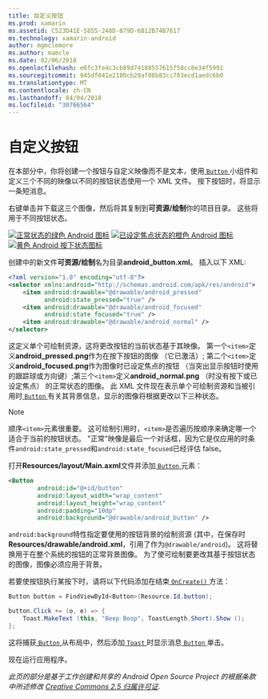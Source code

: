 ```yaml
---
title: 自定义按钮
ms.prod: xamarin
ms.assetid: C523D41E-5855-248D-079D-6B12B74B7617
ms.technology: xamarin-android
author: mgmclemore
ms.author: mamcle
ms.date: 02/06/2018
ms.openlocfilehash: e6fc3fe4c3cb89d74188557615f58cc8e34f5991
ms.sourcegitcommit: 945df041e2180cb20af08b83cc703ecd1aedc6b0
ms.translationtype: MT
ms.contentlocale: zh-CN
ms.lasthandoff: 04/04/2018
ms.locfileid: "30766564"
---
```

# <a name="custom-button"></a>自定义按钮

在本部分中，你将创建一个按钮与自定义映像而不是文本，使用[ `Button` ](https://developer.xamarin.com/api/type/Android.Widget.Button/)小组件和定义三个不同的映像以不同的按钮状态使用一个 XML 文件。 按下按钮时，将显示一条短消息。

右键单击并下载这三个图像，然后将其复制到**可资源/绘制**你的项目目录。 这些将用于不同按钮状态。

 [![正常状态的绿色 Android 图标](custom-button-images/android-normal.png)](custom-button-images/android-normal.png#lightbox) [![已设定焦点状态的橙色 Android 图标](custom-button-images/android-focused.png)](custom-button-images/android-focused.png#lightbox) [![黄色 Android 按下状态图标](custom-button-images/android-pressed.png)](custom-button-images/android-pressed.png#lightbox)

创建中的新文件**可资源/绘制**名为目录**android_button.xml**。 插入以下 XML:

```xml
<?xml version="1.0" encoding="utf-8"?>
<selector xmlns:android="http://schemas.android.com/apk/res/android">
    <item android:drawable="@drawable/android_pressed"
          android:state_pressed="true" />
    <item android:drawable="@drawable/android_focused"
          android:state_focused="true" />
    <item android:drawable="@drawable/android_normal" />
</selector>
```

这定义单个可绘制资源，这将更改按钮的当前状态基于其映像。 第一个`<item>`定义**android_pressed.png**作为在按下按钮的图像 （它已激活）; 第二个`<item>`定义**android_focused.png**作为图像时已设定焦点的按钮 （当突出显示按钮时使用的跟踪球或方向键）;第三个`<item>`定义**android_normal.png** （时没有按下或已设定焦点） 的正常状态的图像。 此 XML 文件现在表示单个可绘制资源和当被引用时[ `Button` ](https://developer.xamarin.com/api/type/Android.Widget.Button/)有关其背景信息，显示的图像将根据更改以下三种状态。


> [!NOTE]
> 顺序`<item>`元素很重要。 这可绘制引用时，`<item>`是否遍历按顺序来确定哪一个适合于当前的按钮状态。
> "正常"映像是最后一个对话框，因为它是仅应用的时条件`android:state_pressed`和`android:state_focused`已经评估 false。

打开**Resources/layout/Main.axml**文件并添加[ `Button` ](https://developer.xamarin.com/api/type/Android.Widget.Button/)元素：

```xml
<Button
        android:id="@+id/button"
        android:layout_width="wrap_content"
        android:layout_height="wrap_content"
        android:padding="10dp"
        android:background="@drawable/android_button" />
```

`android:background`特性指定要使用的按钮背景的绘制资源 (其中，在保存时**Resources/drawable/android.xml**，引用了作为`@drawable/android`)。 这将替换用于在整个系统的按钮的正常背景图像。 为了使可绘制要更改其基于按钮状态的图像，图像必须应用于背景。

若要使按钮执行某按下时，请将以下代码添加在结束[ `OnCreate()` ](https://developer.xamarin.com/api/member/Android.App.Activity.OnCreate/p/Android.OS.Bundle/Android.OS.PersistableBundle/)方法：

```csharp
Button button = FindViewById<Button>(Resource.Id.button);

button.Click += (o, e) => {
    Toast.MakeText (this, "Beep Boop", ToastLength.Short).Show ();
};
```

这将捕获[ `Button` ](https://developer.xamarin.com/api/type/Android.Widget.Button/)从布局中，然后添加[ `Toast` ](https://developer.xamarin.com/api/type/Android.Widget.Toast/)时显示消息[ `Button` ](https://developer.xamarin.com/api/type/Android.Widget.Button/)单击。

现在运行应用程序。


*此页的部分是基于工作创建和共享的 Android Open Source Project 的根据条款中所述修改*
[*Creative Commons 2.5 归属许可证*](http://creativecommons.org/licenses/by/2.5/).
